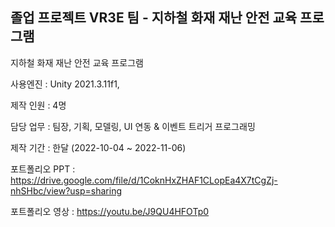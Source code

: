 ## 졸업 프로젝트 VR3E 팀  - 지하철 화재 재난 안전 교육 프로그램

지하철 화재 재난 안전 교육 프로그램

사용엔진 : Unity 2021.3.11f1, 

제작 인원 : 4명

담당 업무 : 팀장, 기획, 모델링, UI 연동 & 이벤트 트리거 프로그래밍

제작 기간 : 한달 (2022-10-04 ~ 2022-11-06)

포트폴리오 PPT : https://drive.google.com/file/d/1CoknHxZHAF1CLopEa4X7tCgZj-nhSHbc/view?usp=sharing

포트폴리오 영상 : https://youtu.be/J9QU4HFOTp0
